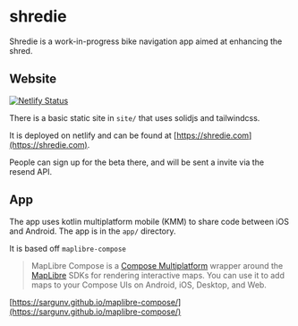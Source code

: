 # shredie

Shredie is a work-in-progress bike navigation app aimed at enhancing the shred.

## Website

[![Netlify Status](https://api.netlify.com/api/v1/badges/44376ca7-81fe-429c-b33a-c183ec9570e8/deploy-status)](https://app.netlify.com/sites/shredie/deploys)

There is a basic static site in `site/` that uses solidjs and tailwindcss.

It is deployed on netlify and can be found at [https://shredie.com](https://shredie.com).

People can sign up for the beta there, and will be sent a invite via the resend API.


## App

The app uses kotlin multiplatform mobile (KMM) to share code between iOS and Android. The app is in the `app/` directory.

It is based off `maplibre-compose` 

> MapLibre Compose is a [Compose Multiplatform](https://www.jetbrains.com/compose-multiplatform/) wrapper around the [MapLibre](MapLibre) SDKs for rendering interactive maps. You can use it to add maps to your Compose UIs on Android, iOS, Desktop, and Web.

[https://sargunv.github.io/maplibre-compose/](https://sargunv.github.io/maplibre-compose/) 